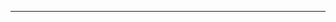 <!--
CO_OP_TRANSLATOR_METADATA:
{
  "original_hash": "b12098603dc3061d3cdac77ecce93658",
  "translation_date": "2025-08-28T19:42:32+00:00",
  "source_file": "03-CoreGenerativeAITechniques/README.md",
  "language_code": "ur"
}
-->


---

